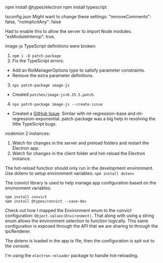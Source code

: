 npm install @types/electron
npm install typescript

tsconfig.json
Might want to change these settings:
    "removeComments": false,
    "noImplicitAny": false

Had to enable this to allow the server to import Node modules:
  "esModuleInterop": true,


image-js TypeScript definitions were broken:
1. `npm i -D patch-package`
2. Fix the TypeScript errors:
  - Add an RoiManagerOptions type to satisfy parameter constraints.
  - Remove the extra parameter definitions.
3. `npx patch-package image-js`
  - Created `patches/image-js+0.35.5.patch`.
4. `npx patch-package image-js --create-issue`
  - Created a [GitHub Issue](https://github.com/image-js/image-js/issues/636).
Similar with ml-regression-base and ml-regression-exponential.
patch-package was a big help in resolving the little TypeScript bugs.

nodemon
2 instances:
1. Watch for changes in the server and preload folders and restart the Electron app.
2. Watch for changes in the client folder and hot-reload the Electron instance.

The hot-reload function should only run in the development environment.
Use dotenv to setup environment variables:
`npm install dotenv`

The convict library is used to help manage app configuration based on the environment variables:
```
npm install convict
npm install @types/convict --save-dev
```

Check out how I mapped the Environment enum to the convict configuration:
`Object.values(Environment)`.  That along with using a string enum allows the environment selection
to function logically.  This same configuration is exposed through the API that we are sharing
to through the ipcRenderer.

The dotenv is loaded in the app.ts file, then the configuration is spit out to the console.

I'm using the `electron-reloader` package to handle hot-reloading.
